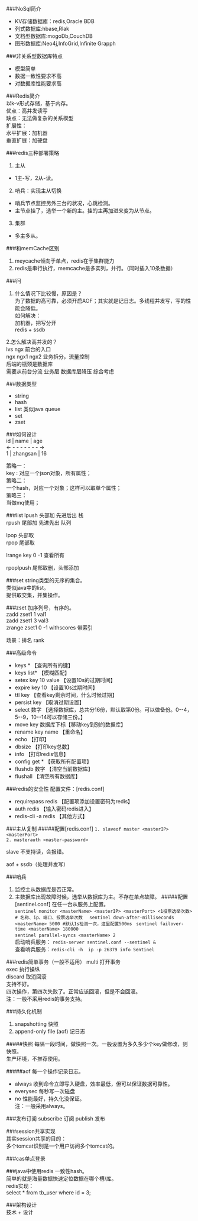 ###NoSql简介
- KV存储数据库：redis,Oracle BDB
- 列式数据库:hbase,Rlak
- 文档型数据库:mogoDb,CouchDB
- 图形数据库:Neo4j,InfoGrid,Infinite Grapph


###非关系型数据库特点  
- 模型简单
- 数据一致性要求不高
- 对数据库性能要求高


###Redis简介  
以k-v形式存储，基于内存。  
优点：高并发读写  
缺点：无法做复杂的关系模型  
扩展性：  
水平扩展：加机器    
垂直扩展：加硬盘  


###redis三种部署策略  
1. 主从
 - 1主-写，2从-读。
2. 哨兵：实现主从切换
 - 哨兵节点监控另外三台的状况，心跳检测。
 - 主节点挂了，选举一个新的主。挂的主再加进来变为从节点。
3. 集群
 - 多主多从。


###和memCache区别  
1. meycache倾向于单点，redis在于集群能力
2. redis是串行执行，memcache是多实列，并行。（同时插入10条数据）


###问  
1. 什么情况下比较慢，原因是？  
为了数据的高可靠，必须开启AOF；其实就是记日志。多线程并发写，写的性能会降低。  
如何解决：  
加机器，把写分开  
redis + ssdb  

2.怎么解决高并发的？  
lvs ngx 前台的入口  
ngx ngx1 ngx2 业务拆分，流量控制  
后端的瓶颈是数据库  
需要从前台分流 业务层 数据库层降压 综合考虑  

   
###数据类型
- string
- hash
- list 类似java queue
- set
- zset


###如何设计  
id | name     |  age  
<- - -  - - - - - ->     
1  | zhangsan | 16 

策略一：  
key : 对应一个json对象，所有属性；      
策略二：  
一个hash，对应一个对象；这样可以取单个属性；  
策略三：  
当做mq使用；  
  
###list
lpush 头部加 先进后出 栈  
rpush 尾部加 先进先出 队列  

lpop 头部取   
rpop 尾部取  

lrange key 0 -1  查看所有  

rpoplpush 尾部取删，头部添加  


###set
string类型的无序的集合。  
类似java中的list。  
提供取交集，并集操作。


###zset
加序列号，有序的。   
zadd zset1 1 val1  
zadd zset1 3 val3   
zrange zset1 0 -1 withscores  带索引  

场景：排名 rank  


###高级命令
- keys * 【查询所有的键】
- keys list* 【模糊匹配】
- setex key 10 value 【设置10s的过期时间】
- expire key 10 【设置10s过期时间】
- ttl key 【查看key剩余时间，什么时候过期】
- persist key 【取消过期设置】
- select 数字 【选择数据库，总共分16份，默认取第0份。可以做备份。0--4，5--9，10--14可以存储三份。】
- move key 数据库下标【移动key到别的数据库】
- rename key name 【重命名】
- echo 【打印】
- dbsize 【打印key总数】
- info 【打印redis信息】
- config get * 【获取所有配置项】
- flushdb 数字 【清空当前数据库】
- flushall 【清空所有数据库】


###redis的安全性 
配置文件：[redis.conf]
      
- requirepass redis 【配置项添加设置密码为redis】
- auth redis 【输入密码redis进入】
- redis-cli -a redis 【其他方式】  


###主从复制
#####配置[redis.conf]
```1. slaveof master <masterIP> <masterPort>```   
```2. masterauth <master-password>```

slave 不支持读，会报错。

aof + ssdb（处理并发写） 

###哨兵
1. 监控主从数据库是否正常。
2. 主数据库出现故障时候，选举从数据库为主。不存在单点故障。
#####配置[sentinel.conf]
在任一台从服务上配置。  
```sentinel monitor <masterName> <masterIP> <masterPort> <1投票选举次数> # 名称、ip、端口、投票选举次数  ```
```sentinel down-after-milliseconds <masterName> 5000 #默认1s检测一次，这里配置500ms ```
```sentinel failover-time <masterName> 180000  ```  
```sentinel parallel-syncs <masterName> 2 ```  
启动哨兵服务： ```redis-server sentinel.conf --sentinel & ```  
查看哨兵服务：```redis-cli -h  ip -p 26379 info Sentinel  ```  


###redis简单事务（一般不适用）
multi 打开事务    
exec 执行操纵  
discard 取消回滚  
支持不好。  
四次操作，第四次失败了。正常应该回滚，但是不会回滚。  
注：一般不采用redis的事务支持。  


###持久化机制  
1. snapshotting 快照  
2. append-only file (aof) 记日志

#####快照
每隔一段时间，做快照一次。一般设置为多久多少个key做修改，则快照。  
生产环境，不推荐使用。  

#####aof
每一个操作记录日志。
  
- always 收到命令立即写入硬盘，效率最低，但可以保证数据可靠性。  
- everysec 每秒写一次磁盘  
- no  性能最好，持久化没保证。  
注：一般采用always。  


###发布订阅 
	subscribe <channle> 订阅
	publish <channel> <content> 发布


###session共享实现  
其实session共享的目的：  
多个tomcat识别是一个用户访问多个tomcat的。  


###cas单点登录


###java中使用redis 
一致性hash。  
简单的就是海量数据快速定位数据在哪个槽/库。  
redis实现：   
    select * from tb_user where id = 3;


###架构设计  
技术 + 设计  

